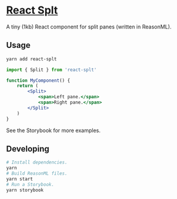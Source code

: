 # [React Splt](https://react-splt.netlify.com)

A tiny (1kb) React component for split panes (written in ReasonML).

## Usage

```sh
yarn add react-splt
```

```jsx
import { Split } from 'react-splt'

function MyComponent() {
    return (
        <Split>
            <span>Left pane.</span>
            <span>Right pane.</span>
        </Split>
    )
}
```

See the Storybook for more examples.

## Developing

```sh
# Install dependencies.
yarn
# Build ReasonML files.
yarn start
# Run a Storybook.
yarn storybook
```
